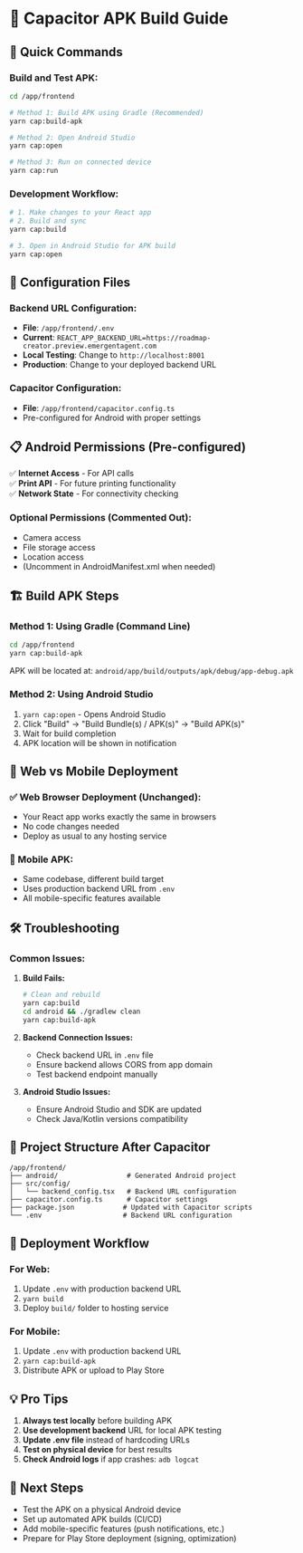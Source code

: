 # 📱 Capacitor APK Build Guide

## 🚀 Quick Commands

### **Build and Test APK:**
```bash
cd /app/frontend

# Method 1: Build APK using Gradle (Recommended)
yarn cap:build-apk

# Method 2: Open Android Studio
yarn cap:open

# Method 3: Run on connected device
yarn cap:run
```

### **Development Workflow:**
```bash
# 1. Make changes to your React app
# 2. Build and sync
yarn cap:build

# 3. Open in Android Studio for APK build
yarn cap:open
```

## 🔧 Configuration Files

### **Backend URL Configuration:**
- **File**: `/app/frontend/.env`
- **Current**: `REACT_APP_BACKEND_URL=https://roadmap-creator.preview.emergentagent.com`
- **Local Testing**: Change to `http://localhost:8001`
- **Production**: Change to your deployed backend URL

### **Capacitor Configuration:**
- **File**: `/app/frontend/capacitor.config.ts`
- Pre-configured for Android with proper settings

## 📋 Android Permissions (Pre-configured)

✅ **Internet Access** - For API calls  
✅ **Print API** - For future printing functionality  
✅ **Network State** - For connectivity checking  

### **Optional Permissions (Commented Out):**
- Camera access
- File storage access  
- Location access
- (Uncomment in AndroidManifest.xml when needed)

## 🏗️ Build APK Steps

### **Method 1: Using Gradle (Command Line)**
```bash
cd /app/frontend
yarn cap:build-apk
```
APK will be located at: `android/app/build/outputs/apk/debug/app-debug.apk`

### **Method 2: Using Android Studio**
1. `yarn cap:open` - Opens Android Studio
2. Click "Build" → "Build Bundle(s) / APK(s)" → "Build APK(s)"
3. Wait for build completion
4. APK location will be shown in notification

## 🔄 Web vs Mobile Deployment

### **✅ Web Browser Deployment (Unchanged):**
- Your React app works exactly the same in browsers
- No code changes needed
- Deploy as usual to any hosting service

### **📱 Mobile APK:**
- Same codebase, different build target
- Uses production backend URL from `.env`
- All mobile-specific features available

## 🛠️ Troubleshooting

### **Common Issues:**

1. **Build Fails:**
   ```bash
   # Clean and rebuild
   yarn cap:build
   cd android && ./gradlew clean
   yarn cap:build-apk
   ```

2. **Backend Connection Issues:**
   - Check backend URL in `.env` file
   - Ensure backend allows CORS from app domain
   - Test backend endpoint manually

3. **Android Studio Issues:**
   - Ensure Android Studio and SDK are updated
   - Check Java/Kotlin versions compatibility

## 📁 Project Structure After Capacitor

```
/app/frontend/
├── android/                 # Generated Android project
├── src/config/             
│   └── backend_config.tsx   # Backend URL configuration
├── capacitor.config.ts      # Capacitor settings
├── package.json            # Updated with Capacitor scripts
└── .env                    # Backend URL configuration
```

## 🚀 Deployment Workflow

### **For Web:**
1. Update `.env` with production backend URL
2. `yarn build`
3. Deploy `build/` folder to hosting service

### **For Mobile:**
1. Update `.env` with production backend URL  
2. `yarn cap:build-apk`
3. Distribute APK or upload to Play Store

## 💡 Pro Tips

1. **Always test locally** before building APK
2. **Use development backend** URL for local APK testing
3. **Update .env file** instead of hardcoding URLs
4. **Test on physical device** for best results
5. **Check Android logs** if app crashes: `adb logcat`

## 🔗 Next Steps

- Test the APK on a physical Android device
- Set up automated APK builds (CI/CD)
- Add mobile-specific features (push notifications, etc.)
- Prepare for Play Store deployment (signing, optimization)